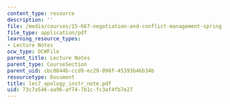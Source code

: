 ```yaml
---
content_type: resource
description: ''
file: /media/courses/15-667-negotiation-and-conflict-management-spring-2001/73c7a546aa96af747b1cfc3af4fb7e27_lec7_apology_instr_note.pdf
file_type: application/pdf
learning_resource_types:
- Lecture Notes
ocw_type: OCWFile
parent_title: Lecture Notes
parent_type: CourseSection
parent_uid: cbc0844b-ccd9-ec29-098f-45393b46b34b
resourcetype: Document
title: lec7_apology_instr_note.pdf
uid: 73c7a546-aa96-af74-7b1c-fc3af4fb7e27
---
```

